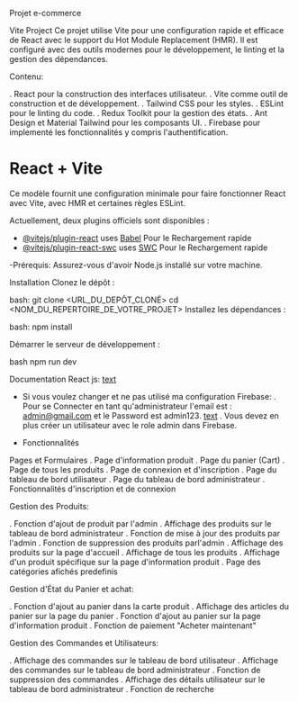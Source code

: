 Projet e-commerce 

Vite Project
Ce projet utilise Vite pour une configuration rapide et efficace de React avec le support du Hot Module Replacement (HMR). Il est configuré avec des outils modernes pour le développement, le linting et la gestion des dépendances.

Contenu:

. React pour la construction des interfaces utilisateur.
. Vite comme outil de construction et de développement.
. Tailwind CSS pour les styles.
. ESLint pour le linting du code.
. Redux Toolkit pour la gestion des états.
. Ant Design et Material Tailwind pour les composants UI.
. Firebase pour implementé les fonctionnalités y compris l'authentification.

# React + Vite

Ce modèle fournit une configuration minimale pour faire fonctionner React avec Vite, avec HMR et certaines règles ESLint.

Actuellement, deux plugins officiels sont disponibles :

- [@vitejs/plugin-react](https://github.com/vitejs/vite-plugin-react/blob/main/packages/plugin-react/README.md) uses [Babel](https://babeljs.io/) Pour le Rechargement rapide
- [@vitejs/plugin-react-swc](https://github.com/vitejs/vite-plugin-react-swc) uses [SWC](https://swc.rs/) Pour le Rechargement rapide


-Prérequis:
Assurez-vous d'avoir Node.js installé sur votre machine.

Installation
Clonez le dépôt :

bash:
git clone <URL_DU_DEPÔT_CLONÉ>
cd <NOM_DU_REPERTOIRE_DE_VOTRE_PROJET>
Installez les dépendances :

bash:
npm install


Démarrer le serveur de développement :

bash
npm run dev

Documentation React js:
[text](https://react.dev/learn)

* Si vous voulez changer et ne pas utilisé ma configuration Firebase:
. Pour se Connecter en tant qu'administrateur l'email est : admin@gmail.com
et le Password est admin123.
[text](https://samuelbankole.medium.com/google-firebase-in-react-1acc64516788)
. Vous devez en plus créer un utilisateur avec le role admin dans Firebase.

* Fonctionnalités

Pages et Formulaires
. Page d'information produit
. Page du panier (Cart)
. Page de tous les produits 
. Page de connexion et d'inscription 
. Page du tableau de bord utilisateur 
. Page du tableau de bord administrateur
. Fonctionnalités d'inscription et de connexion 


Gestion des Produits:

. Fonction d'ajout de produit par l'admin
. Affichage des produits sur le tableau de bord administrateur 
. Fonction de mise à jour des produits par l'admin
. Fonction de suppression des produits parl'admin
. Affichage des produits sur la page d'accueil 
. Affichage de tous les produits 
. Affichage d'un produit spécifique sur la page d'information produit 
. Page des catégories afichés predefinis

Gestion d'État du Panier et achat:

. Fonction d'ajout au panier dans la carte produit 
. Affichage des articles du panier sur la page du panier 
. Fonction d'ajout au panier sur la page d'information produit 
. Fonction de paiement "Acheter maintenant" 

Gestion des Commandes et Utilisateurs:

. Affichage des commandes sur le tableau de bord utilisateur 
. Affichage des commandes sur le tableau de bord administrateur 
. Fonction de suppression des commandes 
. Affichage des détails utilisateur sur le tableau de bord administrateur 
. Fonction de recherche

